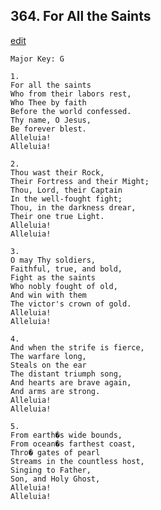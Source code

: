 
## 364.  For All the Saints
[edit](https://docs.google.com/document/d/1ErchJj5wVXs20cqddHv%2DCLdyeLANtvAr/edit?mode=html)



    Major Key: G

    1.
    For all the saints
    Who from their labors rest,
    Who Thee by faith
    Before the world confessed.
    Thy name, O Jesus,
    Be forever blest.
    Alleluia!
    Alleluia!

    2.
    Thou wast their Rock,
    Their Fortress and their Might;
    Thou, Lord, their Captain
    In the well-fought fight;
    Thou, in the darkness drear,
    Their one true Light.
    Alleluia!
    Alleluia!

    3.
    O may Thy soldiers,
    Faithful, true, and bold,
    Fight as the saints
    Who nobly fought of old,
    And win with them
    The victor's crown of gold.
    Alleluia!
    Alleluia!

    4.
    And when the strife is fierce,
    The warfare long,
    Steals on the ear
    The distant triumph song,
    And hearts are brave again,
    And arms are strong.
    Alleluia!
    Alleluia!

    5.
    From earth�s wide bounds,
    From ocean�s farthest coast,
    Thro� gates of pearl
    Streams in the countless host,
    Singing to Father,
    Son, and Holy Ghost,
    Alleluia!
    Alleluia!
